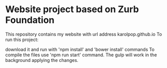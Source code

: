 # Website project based on Zurb Foundation

This repository contains my website with url address karolpop.github.io
To run this project:

download it and run with 'npm install' and 'bower install' commands
To compile the files use 'npm run start' command. The gulp will work in the background applying the changes.